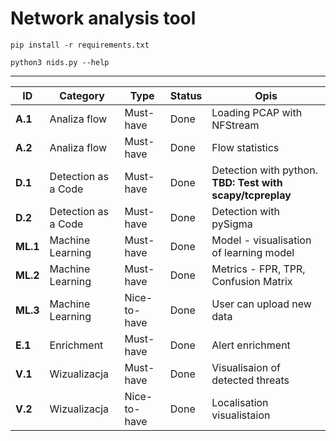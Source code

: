 # Network analysis tool


```
pip install -r requirements.txt
```

```
python3 nids.py --help
```


---

| **ID**   | **Category**        | **Type**     | **Status** | **Opis**                                                  |
| -------- | ------------------- | ------------ | ---------- | --------------------------------------------------------- |
| **A.1**  | Analiza flow        | Must-have    | Done       | Loading PCAP with NFStream                                |
| **A.2**  | Analiza flow        | Must-have    | Done       | Flow statistics                                           |
| **D.1**  | Detection as a Code | Must-have    | Done       | Detection with python. **TBD: Test with scapy/tcpreplay** |
| **D.2**  | Detection as a Code | Must-have    | Done       | Detection with pySigma                                    |
| **ML.1** | Machine Learning    | Must-have    | Done       | Model - visualisation of learning model                   |
| **ML.2** | Machine Learning    | Must-have    | Done       | Metrics - FPR, TPR, Confusion Matrix                      |
| **ML.3** | Machine Learning    | Nice-to-have | Done       | User can upload new data                                  |
| **E.1**  | Enrichment          | Must-have    | Done       | Alert enrichment                                          |
| **V.1**  | Wizualizacja        | Must-have    | Done       | Visualisaion of detected threats                          |
| **V.2**  | Wizualizacja        | Nice-to-have | Done       | Localisation visualistaion                                |
